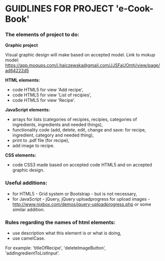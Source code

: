 # GUIDLINES FOR PROJECT 'e-Cook-Book'

### The elements of project to do:

**Graphic project**

Visual graphic design will make based on accepted model. 
Link to mokup model: https://app.moqups.com/i.hajczewska@gmail.com/JJSFaUOmtj/view/page/ad64222d5

**HTML elements:**

- code HTML5 for view 'Add recipe',
- code HTML5 for view 'List of recipies',
- code HTML5 for view 'Recipe'.

**JavaScript elements:**

- arrays for lists (categories of recipies, recipies, categories of ingredients, ingredients and needed things),
- functionality code (add, delete, edit, change and save: for recipe, ingredient, category and needed thing),
- print to .pdf file (for recipe),
- add image to recipe.

**CSS elements:**

- code CSS3 made based on accepted code HTML5 and on accepted graphic design.

### Useful additions:

- for HTML5 - Grid system or Bootstrap - but is not necessary,
- for JavaScript - jQuery, jQuery uploadprogress for upload images - http://www.nixbox.com/demos/jquery-uploadprogress.php or some similar addition.

### Rules regarding the names of html elements:

- use description what this element is or what is doing,
- use camelCase.

For example: 'titleOfRecipe', 'deleteImageButton', 'addIngredientToListInput'.